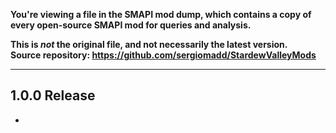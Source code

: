 **You're viewing a file in the SMAPI mod dump, which contains a copy of every open-source SMAPI mod
for queries and analysis.**

**This is _not_ the original file, and not necessarily the latest version.**  
**Source repository: https://github.com/sergiomadd/StardewValleyMods**

----

## 1.0.0 Release
- 
